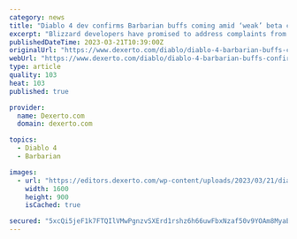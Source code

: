 ```yaml
---
category: news
title: "Diablo 4 dev confirms Barbarian buffs coming amid ‘weak’ beta complaints"
excerpt: "Blizzard developers have promised to address complaints from the Diablo 4 early access beta that the Barbarian build felt \"weak.\" ..."
publishedDateTime: 2023-03-21T10:39:00Z
originalUrl: "https://www.dexerto.com/diablo/diablo-4-barbarian-buffs-confirmed-weak-beta-complaints-2092232/"
webUrl: "https://www.dexerto.com/diablo/diablo-4-barbarian-buffs-confirmed-weak-beta-complaints-2092232/"
type: article
quality: 103
heat: 103
published: true

provider:
  name: Dexerto.com
  domain: dexerto.com

topics:
  - Diablo 4
  - Barbarian

images:
  - url: "https://editors.dexerto.com/wp-content/uploads/2023/03/21/diablo-4-barbarian.jpg"
    width: 1600
    height: 900
    isCached: true

secured: "5xcQi5jeF1k7FTQIlVMwPgnzvSXErd1rshz6h66uwFbxNzaf50v9YOAm8MyaEoFMeg+1pgMV2NN8ZRdlAidR85wmoKGPyzMpOE/74BQ8w0VuQRQP1/dWkchp3SeBS9igG/0SVL+KU0mjzb+qAkGt0UZs2VVGcERuS+0/d3opxLjfduTL/oLtv23eCZ9VURWLeEhE7mY4KRw/BLEr4g4DH1uOt/8xnpBK63vXH3Na6pNJJAf/ZvLEtUYtaUURzggMidSahy9B5DIgEP/vSNutTHOl+qsuQkxlYudwhRbXQEVbq1XDoHtPqok94Y5HQ9H2LZF9YFgLl8munQlqf9qwb4jur9+Mo8RQzhffdBl2wnw=;gA/xdXjrgeaqiLsMHmZ3Ag=="
---
```


